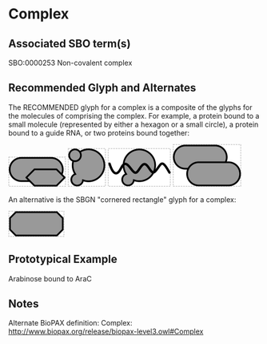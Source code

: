 # Complex

## Associated SBO term(s)
SBO:0000253 Non-covalent complex

## Recommended Glyph and Alternates
The RECOMMENDED glyph for a complex is a composite of the glyphs for the molecules of comprising the complex.  For example, a protein bound to a small molecule (represented by either a hexagon or a small circle), a protein bound to a guide RNA, or two proteins bound together:

![glyph specification](complex-ps-specification.png)
![glyph specification](complex-ps-alt-specification.png)
![glyph specification](complex-pr-specification.png)
![glyph specification](complex-pp-specification.png)

An alternative is the SBGN "cornered rectangle" glyph for a complex:

![glyph specification](complex-sbgn-specification.png)

## Prototypical Example

Arabinose bound to AraC

## Notes
Alternate BioPAX definition: Complex: http://www.biopax.org/release/biopax-level3.owl#Complex
